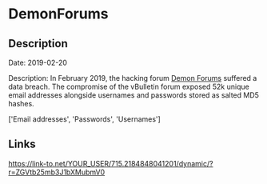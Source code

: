 # DemonForums

## Description

Date: 2019-02-20

Description:
In February 2019, the hacking forum <a href="https://demonforums.net/" target="_blank" rel="noopener">Demon Forums</a> suffered a data breach. The compromise of the vBulletin forum exposed 52k unique email addresses alongside usernames and passwords stored as salted MD5 hashes.


['Email addresses', 'Passwords', 'Usernames']

## Links

https://link-to.net/YOUR_USER/715.2184848041201/dynamic/?r=ZGVtb25mb3J1bXMubmV0